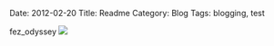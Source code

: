 Date: 2012-02-20
Title: Readme
Category: Blog
Tags: blogging, test

fez_odyssey
<img src="http://imageshack.us/a/img9/8749/2012102723082746.jpg">